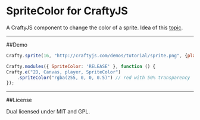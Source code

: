 # SpriteColor for CraftyJS
A CraftyJS component to change the color of a sprite. 
Idea of this [topic](http://www.html5rocks.com/en/tutorials/casestudies/onslaught/).

***

##Demo
```javascript
Crafty.sprite(16, "http://craftyjs.com/demos/tutorial/sprite.png", {player:[0,3]});

Crafty.modules({ SpriteColor: 'RELEASE' }, function () {
Crafty.e("2D, Canvas, player, SpriteColor")
    .spriteColor("rgba(255, 0, 0, 0.5)") // red with 50% transparency
});
```

***

##License

Dual licensed under MIT and GPL.